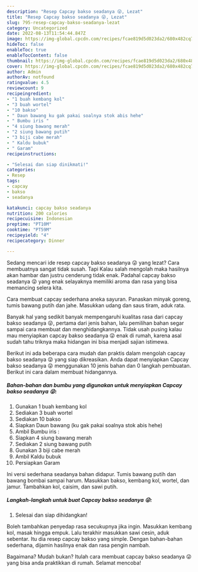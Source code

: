 ```yaml
---
description: "Resep Capcay bakso seadanya 😜, Lezat"
title: "Resep Capcay bakso seadanya 😜, Lezat"
slug: 795-resep-capcay-bakso-seadanya-lezat
category: Uncategorized
date: 2022-08-13T11:54:44.847Z
image: https://img-global.cpcdn.com/recipes/fcae819d5d023da2/680x482cq70/capcay-bakso-seadanya-foto-resep-utama.jpg
hideToc: false
enableToc: true
enableTocContent: false
thumbnail: https://img-global.cpcdn.com/recipes/fcae819d5d023da2/680x482cq70/capcay-bakso-seadanya-foto-resep-utama.jpg
cover: https://img-global.cpcdn.com/recipes/fcae819d5d023da2/680x482cq70/capcay-bakso-seadanya-foto-resep-utama.jpg
author: Admin
authorAv: notfound
ratingvalue: 4.5
reviewcount: 9
recipeingredient:
- "1 buah kembang kol"
- "3 buah wortel"
- "10 bakso"
- " Daun bawang ku gak pakai soalnya stok abis hehe"
- " Bumbu iris "
- "4 siung bawang merah"
- "2 siung bawang putih"
- "3 biji cabe merah"
- " Kaldu bubuk"
- " Garam"
recipeinstructions:

- "Selesai dan siap dinikmati!"
categories:
- Resep
tags:
- capcay
- bakso
- seadanya

katakunci: capcay bakso seadanya 
nutrition: 200 calories
recipecuisine: Indonesian
preptime: "PT10M"
cooktime: "PT59M"
recipeyield: "4"
recipecategory: Dinner

---
```



Sedang mencari ide resep capcay bakso seadanya 😜 yang lezat? Cara membuatnya sangat tidak susah. Tapi Kalau salah mengolah maka hasilnya akan hambar dan justru cenderung tidak enak. Padahal capcay bakso seadanya 😜 yang enak selayaknya memiliki aroma dan rasa yang bisa memancing selera kita.


Cara membuat capcay sederhana aneka sayuran. Panaskan minyak goreng, tumis bawang putih dan jahe. Masukkan udang dan saus tiram, aduk rata.

Banyak hal yang sedikit banyak mempengaruhi kualitas rasa dari capcay bakso seadanya 😜, pertama dari jenis bahan, lalu pemilihan bahan segar sampai cara membuat dan menghidangkannya. Tidak usah pusing kalau mau menyiapkan capcay bakso seadanya 😜 enak di rumah, karena asal sudah tahu triknya maka hidangan ini bisa menjadi sajian istimewa.


Berikut ini ada beberapa cara mudah dan praktis dalam mengolah capcay bakso seadanya 😜 yang siap dikreasikan. Anda dapat menyiapkan Capcay bakso seadanya 😜 menggunakan 10 jenis bahan dan 0 langkah pembuatan. Berikut ini cara dalam membuat hidangannya.

<!--inarticleads1-->

##### Bahan-bahan dan bumbu yang digunakan untuk menyiapkan Capcay bakso seadanya 😜:

1. Gunakan 1 buah kembang kol
1. Sediakan 3 buah wortel
1. Sediakan 10 bakso
1. Siapkan  Daun bawang (ku gak pakai soalnya stok abis hehe)
1. Ambil  Bumbu iris :
1. Siapkan 4 siung bawang merah
1. Sediakan 2 siung bawang putih
1. Gunakan 3 biji cabe merah
1. Ambil  Kaldu bubuk
1. Persiapkan  Garam


Ini versi sederhana seadanya bahan didapur. Tumis bawang putih dan bawang bombai sampai harum. Masukkan bakso, kembang kol, wortel, dan jamur. Tambahkan kol, caisim, dan sawi putih. 

<!--inarticleads2-->

##### Langkah-langkah untuk buat Capcay bakso seadanya 😜:


1. Selesai dan siap dihidangkan!

Boleh tambahkan penyedap rasa secukupnya jika ingin. Masukkan kembang kol, masak hingga empuk. Lalu terakhir masukkan sawi cesin, aduk sebentar. Itu dia resep capcay bakso yang simple. Dengan bahan-bahan sederhana, dijamin hasilnya enak dan rasa pengin nambah. 

Bagaimana? Mudah bukan? Itulah cara membuat capcay bakso seadanya 😜 yang bisa anda praktikkan di rumah. Selamat mencoba!
